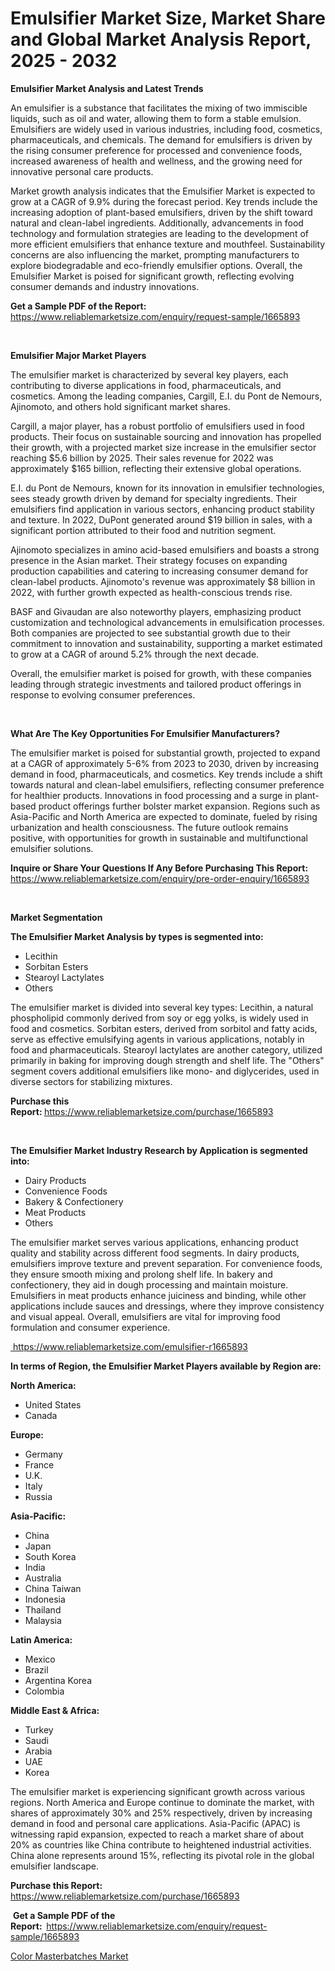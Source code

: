 <p><h1>Emulsifier Market Size, Market Share and Global Market Analysis Report, 2025 - 2032</h1></p><p><strong>Emulsifier Market Analysis and Latest Trends</strong></p>
<p><p>An emulsifier is a substance that facilitates the mixing of two immiscible liquids, such as oil and water, allowing them to form a stable emulsion. Emulsifiers are widely used in various industries, including food, cosmetics, pharmaceuticals, and chemicals. The demand for emulsifiers is driven by the rising consumer preference for processed and convenience foods, increased awareness of health and wellness, and the growing need for innovative personal care products. </p><p>Market growth analysis indicates that the Emulsifier Market is expected to grow at a CAGR of 9.9% during the forecast period. Key trends include the increasing adoption of plant-based emulsifiers, driven by the shift toward natural and clean-label ingredients. Additionally, advancements in food technology and formulation strategies are leading to the development of more efficient emulsifiers that enhance texture and mouthfeel. Sustainability concerns are also influencing the market, prompting manufacturers to explore biodegradable and eco-friendly emulsifier options. Overall, the Emulsifier Market is poised for significant growth, reflecting evolving consumer demands and industry innovations.</p></p>
<p><strong>Get a Sample PDF of the Report:&nbsp;</strong> <a href="https://www.reliablemarketsize.com/enquiry/request-sample/1665893?utm_campaign=2733&utm_medium=2&utm_source=Github&utm_content=ia&utm_term=31032025&utm_id=emulsifier">https://www.reliablemarketsize.com/enquiry/request-sample/1665893</a></p>
<p>&nbsp;</p>
<p><strong>Emulsifier Major Market Players</strong></p>
<p><p>The emulsifier market is characterized by several key players, each contributing to diverse applications in food, pharmaceuticals, and cosmetics. Among the leading companies, Cargill, E.I. du Pont de Nemours, Ajinomoto, and others hold significant market shares.</p><p>Cargill, a major player, has a robust portfolio of emulsifiers used in food products. Their focus on sustainable sourcing and innovation has propelled their growth, with a projected market size increase in the emulsifier sector reaching $5.6 billion by 2025. Their sales revenue for 2022 was approximately $165 billion, reflecting their extensive global operations.</p><p>E.I. du Pont de Nemours, known for its innovation in emulsifier technologies, sees steady growth driven by demand for specialty ingredients. Their emulsifiers find application in various sectors, enhancing product stability and texture. In 2022, DuPont generated around $19 billion in sales, with a significant portion attributed to their food and nutrition segment.</p><p>Ajinomoto specializes in amino acid-based emulsifiers and boasts a strong presence in the Asian market. Their strategy focuses on expanding production capabilities and catering to increasing consumer demand for clean-label products. Ajinomoto's revenue was approximately $8 billion in 2022, with further growth expected as health-conscious trends rise.</p><p>BASF and Givaudan are also noteworthy players, emphasizing product customization and technological advancements in emulsification processes. Both companies are projected to see substantial growth due to their commitment to innovation and sustainability, supporting a market estimated to grow at a CAGR of around 5.2% through the next decade.</p><p>Overall, the emulsifier market is poised for growth, with these companies leading through strategic investments and tailored product offerings in response to evolving consumer preferences.</p></p>
<p>&nbsp;</p>
<p><strong>What Are The Key Opportunities For Emulsifier Manufacturers?</strong></p>
<p><p>The emulsifier market is poised for substantial growth, projected to expand at a CAGR of approximately 5-6% from 2023 to 2030, driven by increasing demand in food, pharmaceuticals, and cosmetics. Key trends include a shift towards natural and clean-label emulsifiers, reflecting consumer preference for healthier products. Innovations in food processing and a surge in plant-based product offerings further bolster market expansion. Regions such as Asia-Pacific and North America are expected to dominate, fueled by rising urbanization and health consciousness. The future outlook remains positive, with opportunities for growth in sustainable and multifunctional emulsifier solutions.</p></p>
<p><strong>Inquire or Share Your Questions If Any Before Purchasing This Report:</strong> <a href="https://www.reliablemarketsize.com/enquiry/pre-order-enquiry/1665893?utm_campaign=2733&utm_medium=2&utm_source=Github&utm_content=ia&utm_term=31032025&utm_id=emulsifier">https://www.reliablemarketsize.com/enquiry/pre-order-enquiry/1665893</a></p>
<p>&nbsp;</p>
<p><strong>Market Segmentation</strong></p>
<p><strong>The Emulsifier Market Analysis by types is segmented into:</strong></p>
<p><ul><li>Lecithin</li><li>Sorbitan Esters</li><li>Stearoyl Lactylates</li><li>Others</li></ul></p>
<p><p>The emulsifier market is divided into several key types: Lecithin, a natural phospholipid commonly derived from soy or egg yolks, is widely used in food and cosmetics. Sorbitan esters, derived from sorbitol and fatty acids, serve as effective emulsifying agents in various applications, notably in food and pharmaceuticals. Stearoyl lactylates are another category, utilized primarily in baking for improving dough strength and shelf life. The "Others" segment covers additional emulsifiers like mono- and diglycerides, used in diverse sectors for stabilizing mixtures.</p></p>
<p><strong>Purchase this Report:&nbsp;</strong><a href="https://www.reliablemarketsize.com/purchase/1665893?utm_campaign=2733&utm_medium=2&utm_source=Github&utm_content=ia&utm_term=31032025&utm_id=emulsifier">https://www.reliablemarketsize.com/purchase/1665893</a></p>
<p>&nbsp;</p>
<p><strong>The Emulsifier Market Industry Research by Application is segmented into:</strong></p>
<p><ul><li>Dairy Products</li><li>Convenience Foods</li><li>Bakery & Confectionery</li><li>Meat Products</li><li>Others</li></ul></p>
<p><p>The emulsifier market serves various applications, enhancing product quality and stability across different food segments. In dairy products, emulsifiers improve texture and prevent separation. For convenience foods, they ensure smooth mixing and prolong shelf life. In bakery and confectionery, they aid in dough processing and maintain moisture. Emulsifiers in meat products enhance juiciness and binding, while other applications include sauces and dressings, where they improve consistency and visual appeal. Overall, emulsifiers are vital for improving food formulation and consumer experience.</p></p>
<p><a href="https://www.reliablemarketsize.com/emulsifier-r1665893?utm_campaign=2733&utm_medium=2&utm_source=Github&utm_content=ia&utm_term=31032025&utm_id=emulsifier">&nbsp;https://www.reliablemarketsize.com/emulsifier-r1665893</a></p>
<p><strong>In terms of Region, the Emulsifier Market Players available by Region are:</strong></p>
<p>
    <p> <strong> North America: </strong>
        <ul>
            <li>United States</li>
            <li>Canada</li>
        </ul>
        </p> 
    <p> <strong> Europe: </strong>
        <ul>
            <li>Germany</li>
            <li>France</li>
            <li>U.K.</li>
            <li>Italy</li>
            <li>Russia</li>
        </ul>
        </p> 
    <p> <strong> Asia-Pacific: </strong>
        <ul>
            <li>China</li>
            <li>Japan</li>
            <li>South Korea</li>
            <li>India</li>
            <li>Australia</li>
            <li>China Taiwan</li>
            <li>Indonesia</li>
            <li>Thailand</li>
            <li>Malaysia</li>
        </ul>
        </p> 
    <p> <strong> Latin America: </strong>
        <ul>
            <li>Mexico</li>
            <li>Brazil</li>
            <li>Argentina Korea</li>
            <li>Colombia</li>
        </ul>
        </p> 
    <p> <strong> Middle East & Africa: </strong>
        <ul>
            <li>Turkey</li>
            <li>Saudi</li>
            <li>Arabia</li>
            <li>UAE</li>
            <li>Korea</li>
        </ul>
    </p>
    </p>
<p><p>The emulsifier market is experiencing significant growth across various regions. North America and Europe continue to dominate the market, with shares of approximately 30% and 25% respectively, driven by increasing demand in food and personal care applications. Asia-Pacific (APAC) is witnessing rapid expansion, expected to reach a market share of about 20% as countries like China contribute to heightened industrial activities. China alone represents around 15%, reflecting its pivotal role in the global emulsifier landscape.</p></p>
<p><strong>Purchase this Report: </strong><a href="https://www.reliablemarketsize.com/purchase/1665893?utm_campaign=2733&utm_medium=2&utm_source=Github&utm_content=ia&utm_term=31032025&utm_id=emulsifier">https://www.reliablemarketsize.com/purchase/1665893</a></p>
<p>&nbsp;<strong>Get a Sample PDF of the Report:&nbsp;&nbsp;</strong><a href="https://www.reliablemarketsize.com/enquiry/request-sample/1665893?utm_campaign=2733&utm_medium=2&utm_source=Github&utm_content=ia&utm_term=31032025&utm_id=emulsifier">https://www.reliablemarketsize.com/enquiry/request-sample/1665893</a></p>
<p><strong></strong></p>
<p><p><a href="https://github.com/willjis/Market-Research-Report-List-1/blob/main/color-masterbatches-market.md?utm_campaign=2733&utm_medium=2&utm_source=Github&utm_content=ia&utm_term=31032025&utm_id=emulsifier">Color Masterbatches Market</a></p></p>
